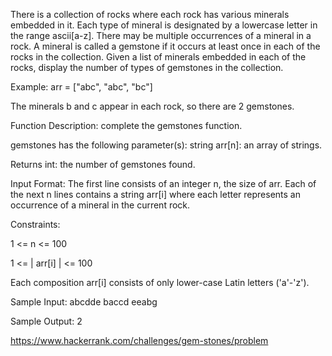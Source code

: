 There is a collection of rocks where each rock has various minerals embedded in it. Each type of mineral is designated by a lowercase letter in the range ascii[a-z]. There may be multiple occurrences of a mineral in a rock. A mineral is called a gemstone if it occurs at least once in each of the rocks in the collection. Given a list of minerals embedded in each of the rocks, display the number of types of gemstones in the collection.

Example: arr = ["abc", "abc", "bc"]

The minerals b and c appear in each rock, so there are 2 gemstones.

Function Description: complete the gemstones function.

gemstones has the following parameter(s): string arr[n]: an array of strings.

Returns int: the number of gemstones found.

Input Format: The first line consists of an integer n, the size of arr. Each of the next n lines contains a string arr[i] where each letter represents an occurrence of a mineral in the current rock.

Constraints:

1 <= n <= 100

1 <= | arr[i] | <= 100

Each composition arr[i] consists of only lower-case Latin letters ('a'-'z').

Sample Input: abcdde baccd eeabg

Sample Output: 2

https://www.hackerrank.com/challenges/gem-stones/problem
